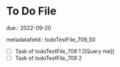 # To Do File

due:: 2022-09-20

metadatafield:: todoTestFile_709\_50

- [ ] Task of todoTestFile_709 1 [[Query me]]
- [ ] Task of todoTestFile_709 2
